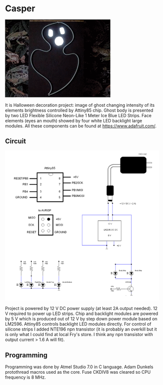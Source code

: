 # Casper
![image](./images/ezgif.com-gif-maker.gif)

It is Halloween decoration project: image of ghost changing intensity of its 
elements brightness controlled by Attiny85 chip.  Ghost body is presented by 
two LED Flexible Silicone Neon-Like 1 Meter Ice Blue LED Strips. Face elements 
(eyes an mouth) showed by four white LED backlight large modules. All these
components can be found at https://www.adafruit.com/.

## Circuit 
![circuit](./suplemental/casper_cropped.png)

Project is powered by 12 V DC power supply (at least 2A output needed). 12 V required 
to power up LED strips. Chip and backlight modules are powered by 5 V which is 
produced out of 12 V by step down power module based on LM2596.
Attiny85 controls backlight LED modules directly. For control of silicone strips
I added NTE196 npn transistor (it is probably an overkill but it is only what I 
could find at local Fry's store. I think any npn transistor with output 
current > 1.6 A will fit). 

## Programming

Programming was done by Atmel Studio 7.0 in C language. 
Adam Dunkels protothread macros used as the core.
Fuse CKDIV8 was cleared so CPU frequency is 8 MHz. 

